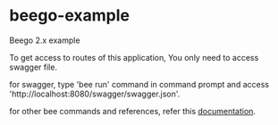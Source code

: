 # beego-example

Beego 2.x example

To get access to routes of this application, You only need to access swagger file.

for swagger, type 'bee run' command in command prompt and access 'http://localhost:8080/swagger/swagger.json'.

for other bee commands and references, refer this [documentation](https://beego.wiki/en/docs/install/bee/).

